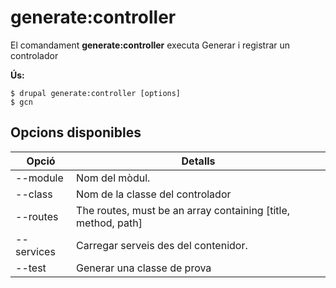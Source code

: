 # generate:controller
El comandament **generate:controller** executa Generar i registrar un controlador

**Ús:**
```
$ drupal generate:controller [options] 
$ gcn  
```

## Opcions disponibles
Opció | Detalls
-------|-------------
--module | Nom del mòdul.
--class | Nom de la classe del controlador
--routes | The routes, must be an array containing [title, method, path]
--services | Carregar serveis des del contenidor.
--test | Generar una classe de prova
